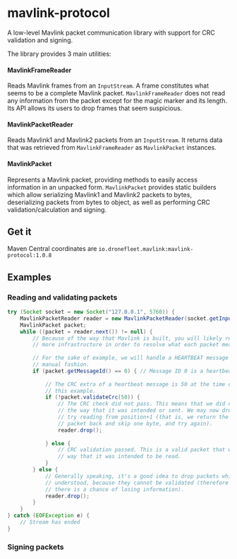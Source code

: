 # mavlink-protocol

A low-level Mavlink packet communication library with support for CRC validation and
signing.

The library provides 3 main utilities:

#### MavlinkFrameReader

Reads Mavlink frames from an `InputStream`. A frame constitutes what seems to be a complete
Mavlink packet. `MavlinkFrameReader` does not read any information from the packet except for
the magic marker and its length. Its API allows its users to drop frames that seem suspicious.

#### MavlinkPacketReader

Reads Mavlink1 and Mavlink2 packets from an `InputStream`. It returns data that was retrieved
from `MavlinkFrameReader` as `MavlinkPacket` instances.
 
#### MavlinkPacket

Represents a Mavlink packet, providing methods to easily access information in an unpacked form.
`MavlinkPacket` provides static builders which allow serializing Mavlink1 and Mavlink2 packets to
bytes, deserializing packets from bytes to object, as well as performing CRC validation/calculation
and signing.

## Get it

Maven Central coordinates are `io.dronefleet.mavlink:mavlink-protocol:1.0.8`

## Examples

### Reading and validating packets

```java
try (Socket socket = new Socket("127.0.0.1", 5760)) {
    MavlinkPacketReader reader = new MavlinkPacketReader(socket.getInputStream()); 
    MavlinkPacket packet;
    while ((packet = reader.next()) != null) {
        // Because of the way that Mavlink is built, you will likely require
        // more infrastructure in order to resolve what each packet means.
        
        // For the sake of example, we will handle a HEARTBEAT message in a hard-coded,
        // manual fashion.
        if (packet.getMessageId() == 0) { // Message ID 0 is a heartbeat message.
            
            // The CRC extra of a heartbeat message is 50 at the time of writing of
            // this example.
            if (!packet.validateCrc(50)) {
                // The CRC check did not pass. This means that we did not read the data
                // the way that it was intended or sent. We may now drop the packet to
                // try reading from position+1 (that is, we return the bytes of this
                // packet back and skip one byte, and try again).
                reader.drop();
                
            } else {
                // CRC validation passed. This is a valid packet that was read the
                // way that it was intended to be read.
            }
        } else {
            // Generally speaking, it's a good idea to drop packets which message ID is not
            // understood, because they cannot be validated (therefore if data is corrupted,
            // there is a chance of losing information).
            reader.drop();
        }
    }
} catch (EOFException e) {
    // Stream has ended
}
```

### Signing packets

